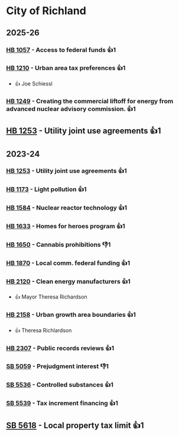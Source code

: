 # City of Richland
## 2025-26

### [HB 1057](/bill/2025-26/hb/1057/) - Access to federal funds 👍1  

### [HB 1210](/bill/2025-26/hb/1210/) - Urban area tax preferences 👍1  
* 👍 Joe Schiessl

### [HB 1249](/bill/2025-26/hb/1249/) - Creating the commercial liftoff for energy from advanced nuclear advisory commission. 👍1  

## [HB 1253](/bill/2025-26/hb/1253/) - Utility joint use agreements 👍1  

## 2023-24

### [HB 1253](/bill/2023-24/hb/1253/) - Utility joint use agreements 👍1  

### [HB 1173](/bill/2023-24/hb/1173/) - Light pollution 👍1  

### [HB 1584](/bill/2023-24/hb/1584/) - Nuclear reactor technology 👍1  

### [HB 1633](/bill/2023-24/hb/1633/) - Homes for heroes program 👍1  

### [HB 1650](/bill/2023-24/hb/1650/) - Cannabis prohibitions  👎1 

### [HB 1870](/bill/2023-24/hb/1870/) - Local comm. federal funding 👍1  

### [HB 2120](/bill/2023-24/hb/2120/) - Clean energy manufacturers 👍1  
* 👍 Mayor Theresa Richardson

### [HB 2158](/bill/2023-24/hb/2158/) - Urban growth area boundaries 👍1  
* 👍 Theresa Richlardson

### [HB 2307](/bill/2023-24/hb/2307/) - Public records reviews 👍1  

### [SB 5059](/bill/2023-24/sb/5059/) - Prejudgment interest  👎1 

### [SB 5536](/bill/2023-24/sb/5536/) - Controlled substances 👍1  

### [SB 5539](/bill/2023-24/sb/5539/) - Tax increment financing 👍1  

## [SB 5618](/bill/2023-24/sb/5618/) - Local property tax limit 👍1  
